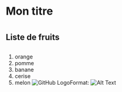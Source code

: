 # Mon titre <h1>
## **Liste de fruits** <h2>
1.   orange
2.   pomme
3.   banane
4.   cerise
5.   melon
![GitHub Logo](/images/logo.png)Format: ![Alt Text](https://www.unlockfood.ca/EatRightOntario/media/Website-images-resized/How-to-store-fruit-to-keep-it-fresh-resized.jpg)

  
